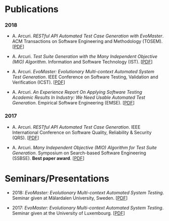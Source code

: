 # Publications


### 2018

* A. Arcuri. *RESTful API Automated Test Case Generation with
             EvoMaster*.
     ACM Transactions on Software Engineering and Methodology (TOSEM).
     [[PDF](publications/2018_tosem.pdf)]   

* A. Arcuri. *Test Suite Generation with the
             Many Independent Objective (MIO) Algorithm*.
     Information and Software Technology (IST).
     [[PDF](publications/2018_ist.pdf)]   


* A. Arcuri. *EvoMaster: Evolutionary Multi-context Automated
              System Test Generation*.
     IEEE Conference on Software Testing, Validation and Verification (ICST).
     [[PDF](publications/2018_icst.pdf)]
     
*   A. Arcuri. *An Experience Report On Applying Software Testing Academic 
               Results In Industry: We Need Usable Automated Test Generation*.
   Empirical Software Engineering (EMSE).
   [[PDF](publications/2018_emse.pdf)]                           

### 2017

* A. Arcuri. *RESTful API Automated Test Case Generation*.
  IEEE International Conference on Software Quality, Reliability & Security (QRS).
  [[PDF](publications/2017_qrs.pdf)]
  
  
* A. Arcuri. *Many Independent Objective (MIO) 
  Algorithm for Test Suite Generation*.
  Symposium on Search-based Software Engineering (SSBSE).
  **Best paper award**.
  [[PDF](publications/2017_ssbse.pdf)]  
  
  
# Seminars/Presentations

* 2018: *EvoMaster: Evolutionary Multi-context
  Automated System Testing*. 
  Seminar given at Mälardalen University, Sweden.
  [[PDF](slides/seminar_evomaster_mdh_2018.pdf)]  

* 2017: *EvoMaster: Evolutionary Multi-context
  Automated System Testing*. 
  Seminar given at the University of Luxembourg.
  [[PDF](slides/seminar_evomaster_lux_2017.pdf)]  